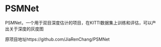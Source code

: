 # PSMNet
PSMNet，一个用于双目深度估计的项目，在KITTI数据集上训练和评估，可以产出关于深度的灰度图

原项目地址https://github.com/JiaRenChang/PSMNet
